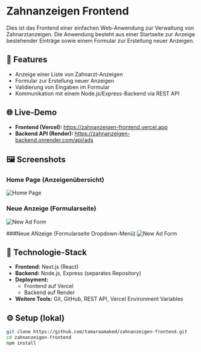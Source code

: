# Zahnanzeigen Frontend

Dies ist das Frontend einer einfachen Web-Anwendung zur Verwaltung von Zahnarztanzeigen. Die Anwendung besteht aus einer Startseite zur Anzeige bestehender Einträge sowie einem Formular zur Erstellung neuer Anzeigen.

## 🔧 Features

- Anzeige einer Liste von Zahnarzt-Anzeigen
- Formular zur Erstellung neuer Anzeigen
- Validierung von Eingaben im Formular
- Kommunikation mit einem Node.js/Express-Backend via REST API

## 🌐 Live-Demo

- **Frontend (Vercel):** https://zahnanzeigen-frontend.vercel.app  
- **Backend API (Render):** https://zahnanzeigen-backend.onrender.com/api/ads

## 🖼️ Screenshots

### Home Page (Anzeigenübersicht)

![Home Page](docs/screenshots/home.png)

### Neue Anzeige (Formularseite)

![New Ad Form](docs/screenshots/neue_anzeige.png)

###Neue ANzeige (Formularseite Dropdown-Menü)
   ![New Ad Form](docs/screenshots/neue_anzeige_dropdownmenu.png)

## 🧰 Technologie-Stack

- **Frontend:** Next.js (React)
- **Backend:** Node.js, Express (separates Repository)
- **Deployment:**
  - Frontend auf Vercel
  - Backend auf Render
- **Weitere Tools:** Git, GitHub, REST API, Vercel Environment Variables

## ⚙️ Setup (lokal)

```bash
git clone https://github.com/tamaraamaked/zahnanzeigen-frontend.git
cd zahnanzeigen-frontend
npm install
